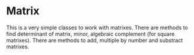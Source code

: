 # Matrix
This is a very simple classes to work with matrixes.
There are methods to find determinant of matrix, minor, algebraic complement (for square matrixes).
There are methods to add, multiple by number and substract matrixes.
